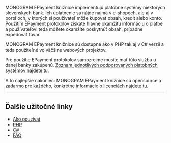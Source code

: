 MONOGRAM EPayment knižnice implementujú platobné systémy niektorých slovenských bánk. Ich uplatnenie sa nájde najmä v e-shopoch, ale aj v portáloch, v ktorých si používateľ môže kupovať obsah, kredit alebo konto. Použitím EPayment protokolov získate hlavne okamžitú informáciu o platbe a používateľovi teda môžete okamžite poskytnúť obsah, prípadne expedovať tovar.

MONOGRAM EPayment knižnice sú dostupné ako v PHP tak aj v C# verzii a teda použiteľné vo väčšine webových projektov.

Pre použitie EPayment protokolov samozrejme musíte mať  túto službu u danej banky zakúpenú. [Zoznam jednotlivých podporovaných platobných systémov nájdete tu](http://epayment.monogram.sk/podporovane-platobne-systemy/).

A to najlepšie nakoniec: MONOGRAM EPayment knižnice sú opensource a zadarmo pre každého, konkrétne informácie [o licenciách nájdete tu](https://github.com/tomaj/EPayment/wiki/Licencia).

***

## Ďalšie užitočné linky

* [Ako pouzivat](https://github.com/tomaj/EPayment/wiki/Ako-použ%C3%ADvať)
 * [PHP](https://github.com/tomaj/EPayment/wiki/Ako-použivať-PHP)
 * [C#](https://github.com/tomaj/EPayment/wiki/Ako-použ%C3%ADvať-.NET)
* [FAQ](https://github.com/tomaj/EPayment/wiki/FAQ)


